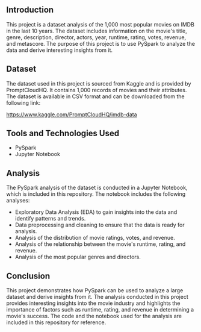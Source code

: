 ## Introduction

This project is a dataset analysis of the 1,000 most popular movies on IMDB in the last 10 years. The dataset includes information on the movie's title, genre, description, director, actors, year, runtime, rating, votes, revenue, and metascore. The purpose of this project is to use PySpark to analyze the data and derive interesting insights from it.

## Dataset

The dataset used in this project is sourced from Kaggle and is provided by PromptCloudHQ. It contains 1,000 records of movies and their attributes. The dataset is available in CSV format and can be downloaded from the following link:

https://www.kaggle.com/PromptCloudHQ/imdb-data

## Tools and Technologies Used

- PySpark
- Jupyter Notebook

## Analysis

The PySpark analysis of the dataset is conducted in a Jupyter Notebook, which is included in this repository. The notebook includes the following analyses:

- Exploratory Data Analysis (EDA) to gain insights into the data and identify patterns and trends.
- Data preprocessing and cleaning to ensure that the data is ready for analysis.
- Analysis of the distribution of movie ratings, votes, and revenue.
- Analysis of the relationship between the movie's runtime, rating, and revenue.
- Analysis of the most popular genres and directors.

## Conclusion

This project demonstrates how PySpark can be used to analyze a large dataset and derive insights from it. The analysis conducted in this project provides interesting insights into the movie industry and highlights the importance of factors such as runtime, rating, and revenue in determining a movie's success. The code and the notebook used for the analysis are included in this repository for reference.

